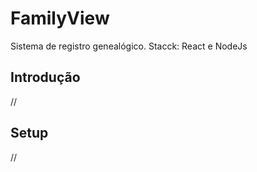 # FamilyView
Sistema de registro genealógico. Stacck: React e NodeJs

## Introdução
//

## Setup
//

